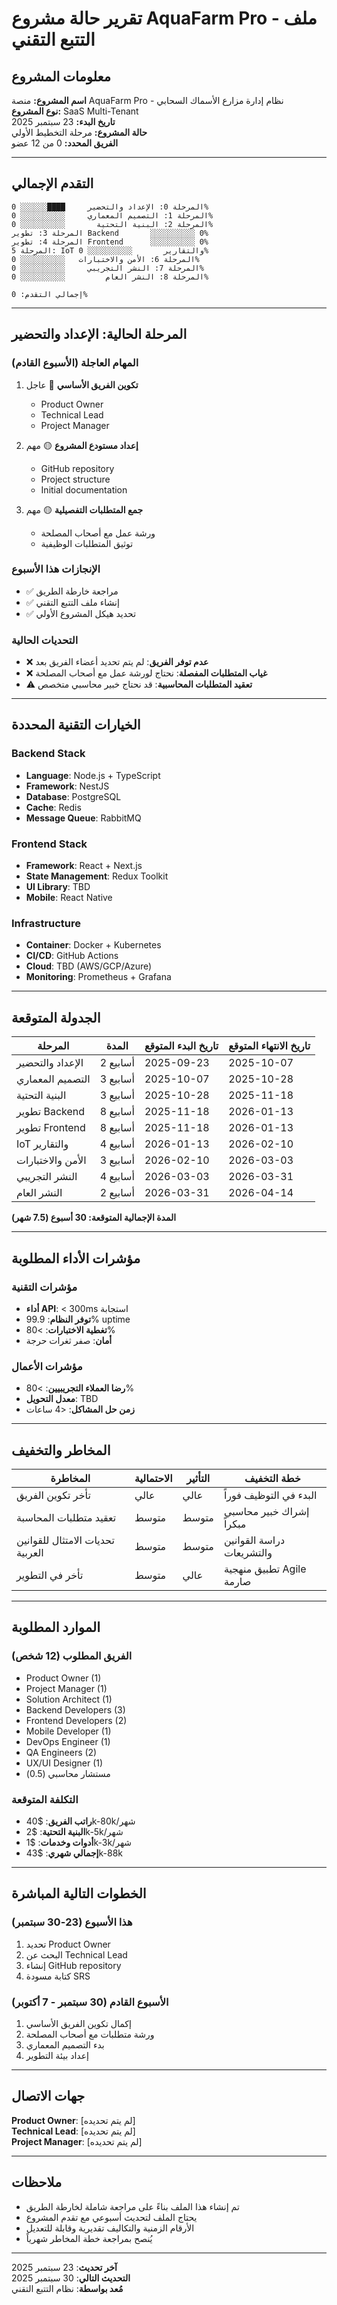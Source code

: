 # تقرير حالة مشروع AquaFarm Pro - ملف التتبع التقني

## معلومات المشروع

**اسم المشروع:** منصة AquaFarm Pro - نظام إدارة مزارع الأسماك السحابي  
**نوع المشروع:** SaaS Multi-Tenant  
**تاريخ البدء:** 23 سبتمبر 2025  
**حالة المشروع:** مرحلة التخطيط الأولي  
**الفريق المحدد:** 0 من 12 عضو  

---

## التقدم الإجمالي

```
المرحلة 0: الإعداد والتحضير     ████░░░░░░ 0%
المرحلة 1: التصميم المعماري     ░░░░░░░░░░ 0%
المرحلة 2: البنية التحتية       ░░░░░░░░░░ 0%
المرحلة 3: تطوير Backend       ░░░░░░░░░░ 0%
المرحلة 4: تطوير Frontend      ░░░░░░░░░░ 0%
المرحلة 5: IoT والتقارير       ░░░░░░░░░░ 0%
المرحلة 6: الأمن والاختبارات   ░░░░░░░░░░ 0%
المرحلة 7: النشر التجريبي     ░░░░░░░░░░ 0%
المرحلة 8: النشر العام         ░░░░░░░░░░ 0%

إجمالي التقدم: 0%
```

---

## المرحلة الحالية: الإعداد والتحضير

### المهام العاجلة (الأسبوع القادم)

1. **تكوين الفريق الأساسي** 🔴 عاجل
   - Product Owner
   - Technical Lead  
   - Project Manager

2. **إعداد مستودع المشروع** 🟡 مهم
   - GitHub repository
   - Project structure
   - Initial documentation

3. **جمع المتطلبات التفصيلية** 🟡 مهم
   - ورشة عمل مع أصحاب المصلحة
   - توثيق المتطلبات الوظيفية

### الإنجازات هذا الأسبوع

- ✅ مراجعة خارطة الطريق
- ✅ إنشاء ملف التتبع التقني
- ✅ تحديد هيكل المشروع الأولي

### التحديات الحالية

- ❌ **عدم توفر الفريق**: لم يتم تحديد أعضاء الفريق بعد
- ❌ **غياب المتطلبات المفصلة**: نحتاج لورشة عمل مع أصحاب المصلحة
- ⚠️ **تعقيد المتطلبات المحاسبية**: قد نحتاج خبير محاسبي متخصص

---

## الخيارات التقنية المحددة

### Backend Stack
- **Language**: Node.js + TypeScript
- **Framework**: NestJS
- **Database**: PostgreSQL  
- **Cache**: Redis
- **Message Queue**: RabbitMQ

### Frontend Stack  
- **Framework**: React + Next.js
- **State Management**: Redux Toolkit
- **UI Library**: TBD
- **Mobile**: React Native

### Infrastructure
- **Container**: Docker + Kubernetes
- **CI/CD**: GitHub Actions
- **Cloud**: TBD (AWS/GCP/Azure)
- **Monitoring**: Prometheus + Grafana

---

## الجدولة المتوقعة

| المرحلة | المدة | تاريخ البدء المتوقع | تاريخ الانتهاء المتوقع |
|---------|------|------------------|-------------------|
| الإعداد والتحضير | 2 أسابيع | 2025-09-23 | 2025-10-07 |
| التصميم المعماري | 3 أسابيع | 2025-10-07 | 2025-10-28 |
| البنية التحتية | 3 أسابيع | 2025-10-28 | 2025-11-18 |
| تطوير Backend | 8 أسابيع | 2025-11-18 | 2026-01-13 |
| تطوير Frontend | 8 أسابيع | 2025-11-18 | 2026-01-13 |
| IoT والتقارير | 4 أسابيع | 2026-01-13 | 2026-02-10 |
| الأمن والاختبارات | 3 أسابيع | 2026-02-10 | 2026-03-03 |
| النشر التجريبي | 4 أسابيع | 2026-03-03 | 2026-03-31 |
| النشر العام | 2 أسابيع | 2026-03-31 | 2026-04-14 |

**المدة الإجمالية المتوقعة: 30 أسبوع (7.5 شهر)**

---

## مؤشرات الأداء المطلوبة

### مؤشرات التقنية
- **أداء API**: < 300ms استجابة
- **توفر النظام**: 99.9% uptime  
- **تغطية الاختبارات**: >80%
- **أمان**: صفر ثغرات حرجة

### مؤشرات الأعمال
- **رضا العملاء التجريبيين**: >80%
- **معدل التحويل**: TBD
- **زمن حل المشاكل**: <4 ساعات

---

## المخاطر والتخفيف

| المخاطرة | الاحتمالية | التأثير | خطة التخفيف |
|----------|-----------|---------|-------------|
| تأخر تكوين الفريق | عالي | عالي | البدء في التوظيف فوراً |
| تعقيد متطلبات المحاسبة | متوسط | متوسط | إشراك خبير محاسبي مبكراً |
| تحديات الامتثال للقوانين العربية | متوسط | متوسط | دراسة القوانين والتشريعات |
| تأخر في التطوير | متوسط | عالي | تطبيق منهجية Agile صارمة |

---

## الموارد المطلوبة

### الفريق المطلوب (12 شخص)
- Product Owner (1)
- Project Manager (1)  
- Solution Architect (1)
- Backend Developers (3)
- Frontend Developers (2)
- Mobile Developer (1)
- DevOps Engineer (1)
- QA Engineers (2)
- UX/UI Designer (1)
- مستشار محاسبي (0.5)

### التكلفة المتوقعة
- **راتب الفريق**: $40k-80k/شهر
- **البنية التحتية**: $2k-5k/شهر  
- **أدوات وخدمات**: $1k-3k/شهر
- **إجمالي شهري**: $43k-88k

---

## الخطوات التالية المباشرة

### هذا الأسبوع (23-30 سبتمبر)
1. تحديد Product Owner
2. البحث عن Technical Lead
3. إنشاء GitHub repository
4. كتابة مسودة SRS

### الأسبوع القادم (30 سبتمبر - 7 أكتوبر)
1. إكمال تكوين الفريق الأساسي
2. ورشة متطلبات مع أصحاب المصلحة
3. بدء التصميم المعماري
4. إعداد بيئة التطوير

---

## جهات الاتصال

**Product Owner**: [لم يتم تحديده]  
**Technical Lead**: [لم يتم تحديده]  
**Project Manager**: [لم يتم تحديده]  

---

## ملاحظات

- تم إنشاء هذا الملف بناءً على مراجعة شاملة لخارطة الطريق
- يحتاج الملف لتحديث أسبوعي مع تقدم المشروع
- الأرقام الزمنية والتكاليف تقديرية وقابلة للتعديل
- يُنصح بمراجعة خطة المخاطر شهرياً

---

**آخر تحديث**: 23 سبتمبر 2025  
**التحديث التالي**: 30 سبتمبر 2025  
**مُعد بواسطة**: نظام التتبع التقني
